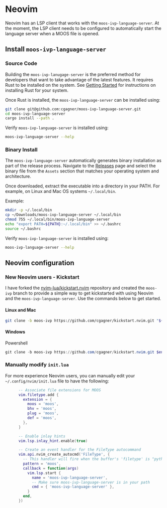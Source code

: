 # Neovim

Neovim has an LSP client that works with the `moos-ivp-language-server`.
At the moment, the LSP client needs to be configured to automatically start
the language server when a MOOS file is opened. 

## Install `moos-ivp-language-server`

### Source Code

Building the `moos-ivp-lanugage-server` is the preferred method for
developers that want to take advantage of the latest features. It requires
Rust to be installed on the system. See 
[Getting Started](https://www.rust-lang.org/learn/get-started) for instructions
on installing Rust for your system.

Once Rust is installed, the `moos-ivp-language-server` can be installed using:

```bash
git clone git@github.com:cgagner/moos-ivp-language-server.git
cd moos-ivp-language-server
cargo install --path .
```

Verify `moos-ivp-language-server` is installed using:

```bash
moos-ivp-language-server --help
```

### Binary Install

The `moos-ivp-language-server` automatically generates binary installation
as part of the release process. Navigate to the
[Releases](https://github.com/cgagner/moos-ivp-language-server/releases)
page and select the binary file from the `Assets` section that matches your
operating system and architecture. 

Once downloaded, extract the executable into a directory in your PATH. For
example, on Linux and Mac OS systems `~/.local/bin`.

Example:

```bash
mkdir -p ~/.local/bin
cp ~/Downloads/moos-ivp-language-server ~/.local/bin
chmod 755 ~/.local/bin/moos-ivp-language-server
echo "export PATH=${PATH}:~/.local/bin" >> ~/.bashrc
source ~/.bashrc
```

Verify `moos-ivp-language-server` is installed using:

```bash
moos-ivp-language-server --help
```

## Neovim configuration

### New Neovim users - Kickstart

I have forked the [nvim-lua/kickstart.nvim](https://github.com/nvim-lua/kickstart.nvim)
repository and created the `moos-ivp` branch to provide a simple way to get
kickstarted with using Neovim and the `moos-ivp-language-server`. Use the
commands below to get started.

#### Linux and Mac

```bash
git clone -b moos-ivp https://github.com/cgagner/kickstart.nvim.git "${XDG_CONFIG_HOME:-$HOME/.config}"/nvim
```

#### Windows

Powershell

```powershell
git clone -b moos-ivp https://github.com/cgagner/kickstart.nvim.git $env:USERPROFILE\AppData\Local\nvim\
```

### Manually modify `init.lua`

For more experience Neovim users, you can manually edit your 
`~/.config/nvim/init.lua` file to have the following:

```lua
      -- Associate file extensions for MOOS
      vim.filetype.add {
        extension = {
          moos = 'moos',
          bhv = 'moos',
          plug = 'moos',
          def = 'moos',
        },
      }

      -- Enable inlay hints
      vim.lsp.inlay_hint.enable(true)

      -- Create an event handler for the FileType autocommand
      vim.api.nvim_create_autocmd('FileType', {
        -- This handler will fire when the buffer's 'filetype' is "python"
        pattern = 'moos',
        callback = function(args)
          vim.lsp.start {
            name = 'moos-ivp-language-server',
            -- Make sure moos-ivp-language-server is in your path
            cmd = { 'moos-ivp-language-server' },
          }
        end,
      })
```
